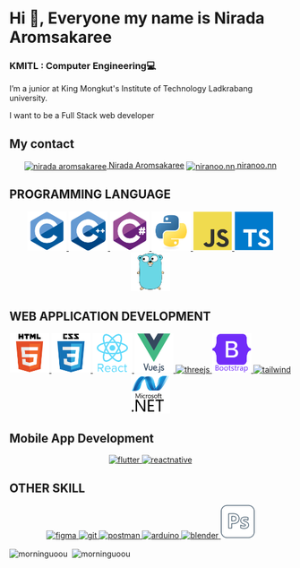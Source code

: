 <h1 align="left">Hi 👋, Everyone my name is Nirada Aromsakaree</h1>

<h3 align="left">KMITL : Computer Engineering💻</h3>
<p align="left">I’m a junior at King Mongkut's Institute of Technology Ladkrabang university.</p>
<p align="left">I want to be a Full Stack web developer</p>
<h2 align="left">My contact</h2>
<p align="center">
<a href="https://fb.com/nirada aromsakaree" target="blank">
  <img align="center" src="https://raw.githubusercontent.com/rahuldkjain/github-profile-readme-generator/master/src/images/icons/Social/facebook.svg" 
    alt="nirada aromsakaree" height="45" width="60" />
      Nirada Aromsakaree</a>
<a href="https://instagram.com/niranoo.nn" target="blank">
  <img align="center" src="https://raw.githubusercontent.com/rahuldkjain/github-profile-readme-generator/master/src/images/icons/Social/instagram.svg"
    alt="niranoo.nn" height="45" width="60" />
      niranoo.nn</a>
</p>

<h2 align="left">PROGRAMMING LANGUAGE</h2>
<p align="center"> 
  <a href="https://www.cprogramming.com/" target="_blank" rel="noreferrer"> 
    <img src="https://raw.githubusercontent.com/devicons/devicon/master/icons/c/c-original.svg" 
      alt="c" width="70" height="70"/> 
  </a> 
  <a href="https://www.w3schools.com/cpp/" target="_blank" rel="noreferrer"> 
    <img src="https://raw.githubusercontent.com/devicons/devicon/master/icons/cplusplus/cplusplus-original.svg" 
      alt="cplusplus" width="70" height="70"/> 
  </a>
  <a href="https://www.w3schools.com/cs/" target="_blank" rel="noreferrer"> 
    <img src="https://raw.githubusercontent.com/devicons/devicon/master/icons/csharp/csharp-original.svg" 
      alt="csharp" width="70" height="70"/> 
  </a>
  <a href="https://www.python.org" target="_blank" rel="noreferrer">
    <img src="https://raw.githubusercontent.com/devicons/devicon/master/icons/python/python-original.svg" 
      alt="python" width="70" height="70"/>
  </a>
  <a href="https://developer.mozilla.org/en-US/docs/Web/JavaScript" target="_blank" rel="noreferrer"> 
    <img src="https://raw.githubusercontent.com/devicons/devicon/master/icons/javascript/javascript-original.svg" 
      alt="javascript" width="70" height="70"/>
  </a> 
   
  <a href="https://www.typescriptlang.org/" target="_blank" rel="noreferrer">
    <img src="https://raw.githubusercontent.com/devicons/devicon/master/icons/typescript/typescript-original.svg" 
      alt="typescript" width="70" height="70"/>
  </a>
  <a href="https://golang.org" target="_blank" rel="noreferrer"> 
      <img src="https://raw.githubusercontent.com/devicons/devicon/master/icons/go/go-original.svg" 
        alt="go" width="70" height="70"/> 
  </a>
</p>

<h2 align="left">WEB APPLICATION DEVELOPMENT</h2>
<p align="center">
  <a href="https://www.w3.org/html/" target="_blank" rel="noreferrer"> 
    <img src="https://raw.githubusercontent.com/devicons/devicon/master/icons/html5/html5-original-wordmark.svg" 
      alt="html5" width="70" height="70"/>
  </a>
  <a href="https://www.w3schools.com/css/" target="_blank" rel="noreferrer"> 
    <img src="https://raw.githubusercontent.com/devicons/devicon/master/icons/css3/css3-original-wordmark.svg" 
      alt="css3" width="70" height="70"/> 
  </a>
  <a href="https://reactjs.org/" target="_blank" rel="noreferrer">
    <img src="https://raw.githubusercontent.com/devicons/devicon/master/icons/react/react-original-wordmark.svg" 
      alt="react" width="70" height="70"/>
  </a>
  <a href="https://vuejs.org/" target="_blank" rel="noreferrer">
    <img src="https://raw.githubusercontent.com/devicons/devicon/master/icons/vuejs/vuejs-original-wordmark.svg"
      alt="vuejs" width="70" height="70" />
  </a>
  <a href="https://threejs.org/" target="_blank" rel="noreferrer">
    <img src="https://upload.wikimedia.org/wikipedia/commons/3/3f/Three.js_Icon.svg" 
      alt="threejs" width="70" height="70"/>
  </a>
    <a href="https://getbootstrap.com" target="_blank" rel="noreferrer"> 
    <img src="https://raw.githubusercontent.com/devicons/devicon/master/icons/bootstrap/bootstrap-plain-wordmark.svg" 
      alt="bootstrap" width="70" height="70"/> 
  </a> 
  <a href="https://tailwindcss.com/" target="_blank" rel="noreferrer">
    <img src="https://www.vectorlogo.zone/logos/tailwindcss/tailwindcss-icon.svg" 
      alt="tailwind" width="70" height="70"/>
  </a>
  <a href="https://dotnet.microsoft.com/" target="_blank" rel="noreferrer"> 
    <img src="https://raw.githubusercontent.com/devicons/devicon/master/icons/dot-net/dot-net-original-wordmark.svg" 
      alt="dotnet" width="70" height="70"/> 
  </a>
</p>
<h2 align="left">Mobile App Development</h2>
<p align="center">
  <a href="https://flutter.dev" target="_blank" rel="noreferrer">
    <img src="https://www.vectorlogo.zone/logos/flutterio/flutterio-icon.svg"
      alt="flutter" width="70" height="70" />
  </a>
  <a href="https://reactnative.dev/" target="_blank" rel="noreferrer">
     <img src="https://reactnative.dev/img/header_logo.svg"
        alt="reactnative" width="70" height="70"/>
  </a>
</p>

<h2 align="left">OTHER SKILL</h2>
  <p align="center">
    <a href="https://www.figma.com/" target="_blank" rel="noreferrer"> 
      <img src="https://www.vectorlogo.zone/logos/figma/figma-icon.svg"
        alt="figma" width="60" height="60"/> 
    </a>
    <a href="https://git-scm.com/" target="_blank" rel="noreferrer"> 
      <img src="https://www.vectorlogo.zone/logos/git-scm/git-scm-icon.svg"
        alt="git"width="60" height="60"/> 
    </a>
    <a href="https://postman.com" target="_blank" rel="noreferrer">
      <img src="https://www.vectorlogo.zone/logos/getpostman/getpostman-icon.svg"
        alt="postman" width="60" height="60"/>
    </a>
    <a href="https://www.arduino.cc/" target="_blank" rel="noreferrer"> 
      <img src="https://cdn.worldvectorlogo.com/logos/arduino-1.svg" 
        alt="arduino" width="60" height="60"/> 
    </a>
    <a href="https://www.blender.org/" target="_blank" rel="noreferrer"> 
      <img src="https://download.blender.org/branding/community/blender_community_badge_white.svg"
        alt="blender" width="60" height="60"/> 
    </a>
  <a href="https://www.photoshop.com/en" target="_blank" rel="noreferrer"> 
    <img src="https://raw.githubusercontent.com/devicons/devicon/master/icons/photoshop/photoshop-line.svg"
      alt="photoshop" width="60" height="60"/>
  </a>
  </p>
<p>
  <img align="center" src="https://github-readme-stats.vercel.app/api/top-langs?username=morninguoou&show_icons=true&locale=en&layout=compact" alt="morninguoou" />
  &nbsp;<img align="center" src="https://github-readme-stats.vercel.app/api?username=morninguoou&show_icons=true&locale=en" alt="morninguoou" />
</p>



